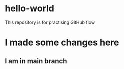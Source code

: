 # hello-world
This repository is for practising GitHub flow
<h1>I made some changes here</h1>
<h2> I am in main branch</h2>
